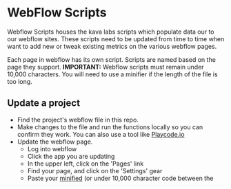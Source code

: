 # WebFlow Scripts

Webflow Scripts houses the kava labs scripts which populate data our to our webflow sites. These scripts need to be updated from time to time when want to add new or tweak existing metrics on the various webflow pages.

Each page in webflow has its own script. Scripts are named based on the page they support.
**IMPORTANT:** Webflow scripts must remain under 10,000 characters. You will need to use a minifier if the length of the file is too long.

## Update a project


 - Find the project's webflow file in this repo.
 - Make changes to the file and run the functions locally so you can confirm they work. You can also use a tool like [Playcode.io](https://playcode.io/)
 - Update the webflow page.
   - Log into webflow
   - Click the app you are updating
   - In the upper left, click on the 'Pages' link
   - Find your page, and click on the 'Settings' gear
   - Paste your [minified](https://dotmaui.com/jsminify/) (or under 10,000 character code between the <script> tags
   - Update the UI elements to use new script

Notes:

 - Some elements on the page are tied to the script via `CSS id` others
   are tied to the script via `CSS classes`.

 - If you copy a webflow item, it will clone the classes. Now when you edit the classes, it will edit them for the copied element as well. It is best to duplicate a class, and then change the name of it if you need similar styling, but a new class name.
